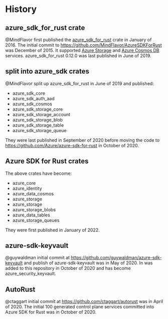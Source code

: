 # History

## azure_sdk_for_rust crate

@MindFlavor first published the [azure_sdk_for_rust](https://crates.io/crates/azure_sdk_for_rust) crate in January of 2016. The initial commit to <https://github.com/MindFlavor/AzureSDKForRust> was December of 2015. It supported [Azure Storage](https://learn.microsoft.com/azure/storage/) and [Azure Cosmos DB](https://azure.microsoft.com/services/cosmos-db/) services. azure_sdk_for_rust 0.12.0 was last published in June of 2019.

## split into azure_sdk crates

@MindFlavor split up azure_sdk_for_rust in June of 2019 and published:

- azure_sdk_core
- azure_sdk_auth_aad
- azure_sdk_cosmos
- azure_sdk_storage_core
- azure_sdk_storage_account
- azure_sdk_storage_blob
- azure_sdk_storage_table
- azure_sdk_storage_queue

They were last published in September of 2020 before moving the code to <https://github.com/Azure/azure-sdk-for-rust> in October of 2020.

## Azure SDK for Rust crates

The above crates have become:

- azure_core
- azure_identity
- azure_data_cosmos
- azure_storage
- azure_storage
- azure_storage_blobs
- azure_data_tables
- azure_storage_queues

They were first published in January of 2022.

## azure-sdk-keyvault

@guywaldman initial commit at <https://github.com/guywaldman/azure-sdk-keyvault> and publish of azure-sdk-keyvault was in May of 2020. In was added to this repository in October of 2020 and has become azure_security_keyvault.

## AutoRust

@ctaggart initial commit at <https://github.com/ctaggart/autorust> was in April of 2020. The initial 100 generated control plane services committed into Azure SDK for Rust was in October of 2020.

